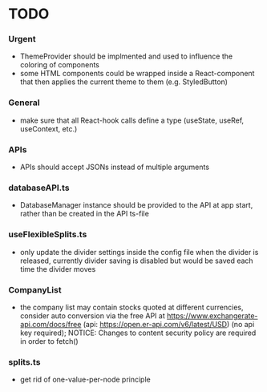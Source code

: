 # TODO

### Urgent
- ThemeProvider should be implmented and used to influence the coloring of components
- some HTML components could be wrapped inside a React-component that then applies the current theme to them (e.g. StyledButton)

### General
- make sure that all React-hook calls define a type (useState, useRef, useContext, etc.)

### APIs
- APIs should accept JSONs instead of multiple arguments

### databaseAPI.ts
- DatabaseManager instance should be provided to the API at app start, rather than be created in the API ts-file

### useFlexibleSplits.ts
- only update the divider settings inside the config file when the divider is released, currently divider saving is disabled but would be saved each time the divider moves

### CompanyList
- the company list may contain stocks quoted at different currencies, consider auto conversion via the free API at https://www.exchangerate-api.com/docs/free (api: https://open.er-api.com/v6/latest/USD) (no api key required); NOTICE: Changes to content security policy are required in order to fetch()

### splits.ts
- get rid of one-value-per-node principle
